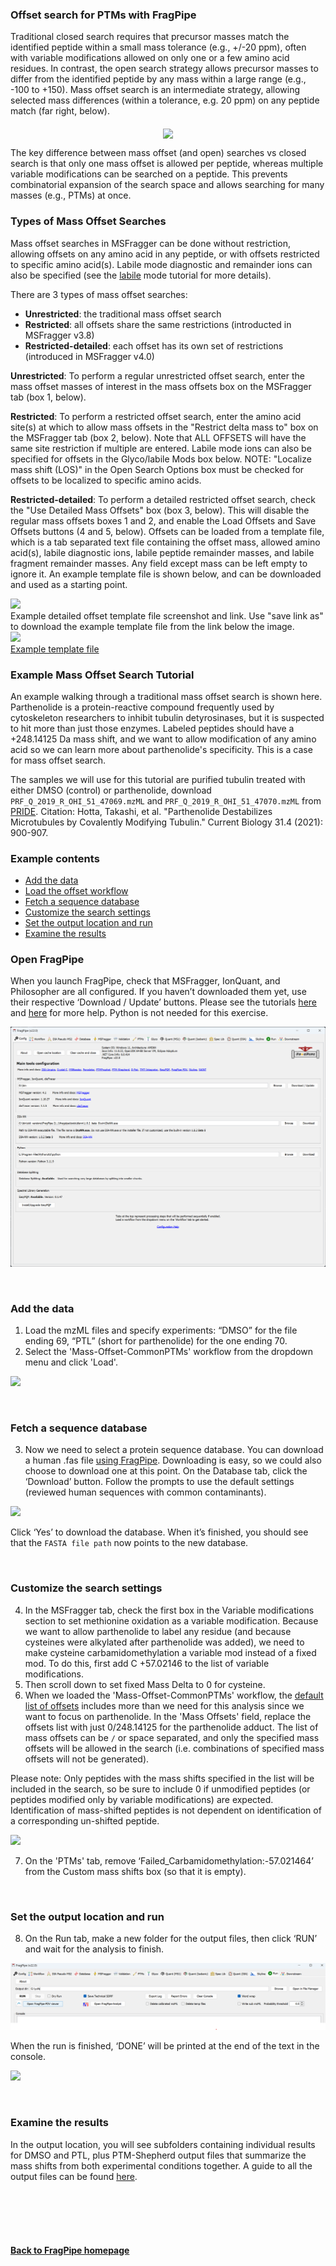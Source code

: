 ### Offset search for PTMs with FragPipe
Traditional closed search requires that precursor masses match the identified peptide within a small mass tolerance (e.g., +/-20 ppm), often with variable modifications allowed on only one or a few amino acid residues. In contrast, the open search strategy allows precursor masses to differ from the identified peptide by any mass within a large range (e.g., -100 to +150). Mass offset search is an intermediate strategy, allowing selected mass differences (within a tolerance, e.g. 20 ppm) on any peptide match (far right, below).

<div align="center">
<img src="https://raw.githubusercontent.com/Nesvilab/FragPipe/gh-pages/images/closed-open-offset_search.png" width="600px" align="middle"/>
</div>

The key difference between mass offset (and open) searches vs closed search is that only one mass offset is allowed per peptide, whereas multiple variable modifications
can be searched on a peptide. This prevents combinatorial expansion of the search space and allows searching for many masses (e.g., PTMs) at once. 

### Types of Mass Offset Searches
Mass offset searches in MSFragger can be done without restriction, allowing offsets on any amino acid in any peptide, or with offsets restricted to specific
amino acid(s). Labile mode diagnostic and remainder ions can also be specified (see the [labile](https://fragpipe.nesvilab.org/docs/tutorial_labile.html) mode tutorial for more details). 

There are 3 types of mass offset searches:
* **Unrestricted**: the traditional mass offset search
* **Restricted**: all offsets share the same restrictions (introducted in MSFragger v3.8)
* **Restricted-detailed**: each offset has its own set of restrictions (introduced in MSFragger v4.0)

**Unrestricted**: To perform a regular unrestricted offset search, enter the mass offset masses of interest in the mass offsets box on the MSFragger tab (box 1, below).

**Restricted**: To perform a restricted offset search, enter the amino acid site(s) at which to allow mass offsets in the "Restrict delta mass to" box on the MSFragger
tab (box 2, below). Note that ALL OFFSETS will have the same site restriction if multiple are entered. Labile mode ions can also be specified for offsets in the Glyco/labile Mods
box below. NOTE: "Localize mass shift (LOS)" in the Open Search Options box must be checked for offsets to be localized to specific amino acids.  

**Restricted-detailed**: To perform a detailed restricted offset search, check the "Use Detailed Mass Offsets" box (box 3, below). This will disable the regular mass offsets
boxes 1 and 2, and enable the Load Offsets and Save Offsets buttons (4 and 5, below). Offsets can be loaded from a template file, which is a tab separated text file containing
the offset mass, allowed amino acid(s), labile diagnostic ions, labile peptide remainder masses, and labile fragment remainder masses. Any field except mass can be left empty
to ignore it. An example template file is shown below, and can be downloaded and used as a starting point. 

![](https://raw.githubusercontent.com/Nesvilab/FragPipe/gh-pages/images/offsets_settings.png)
<br>
Example detailed offset template file screenshot and link. Use "save link as" to download the example template file from the link below the image.  
![](https://raw.githubusercontent.com/Nesvilab/FragPipe/gh-pages/images/offset_template_example.png)
<br>
[Example template file](https://raw.githubusercontent.com/Nesvilab/FragPipe/gh-pages/images/offsets_example.tsv)

### Example Mass Offset Search Tutorial
An example walking through a traditional mass offset search is shown here. Parthenolide is a protein-reactive compound frequently used by cytoskeleton researchers to inhibit tubulin detyrosinases, but it is suspected to hit more than just those enzymes. Labeled peptides should have a +248.14125 Da mass shift, and we want to allow modification of any amino acid so we can learn more about parthenolide's specificity. This is a case for mass offset search.

The samples we will use for this tutorial are purified tubulin treated with either DMSO (control) or parthenolide, download `PRF_Q_2019_R_OHI_51_47069.mzML` and `PRF_Q_2019_R_OHI_51_47070.mzML` from [PRIDE](https://www.ebi.ac.uk/pride/archive/projects/PXD020113). Citation: Hotta, Takashi, et al. "Parthenolide Destabilizes Microtubules by Covalently Modifying Tubulin." Current Biology 31.4 (2021): 900-907.

### Example contents
* [Add the data](https://fragpipe.nesvilab.org/docs/tutorial_offset.html#add-the-data)
* [Load the offset workflow](https://fragpipe.nesvilab.org/docs/tutorial_offset.html#load-the-offset-workflow)
* [Fetch a sequence database](https://fragpipe.nesvilab.org/docs/tutorial_offset.html#fetch-a-sequence-database)
* [Customize the search settings](https://fragpipe.nesvilab.org/docs/tutorial_offset.html#customize-the-search-settings)
* [Set the output location and run](https://fragpipe.nesvilab.org/docs/tutorial_offset.html#set-the-output-location-and-run)
* [Examine the results](https://fragpipe.nesvilab.org/docs/tutorial_offset.html#examine-the-results)


### Open FragPipe
When you launch FragPipe, check that MSFragger, IonQuant, and Philosopher are all configured. If you haven’t downloaded them yet, use their respective ‘Download / Update’ buttons. Please see the tutorials [here](https://fragpipe.nesvilab.org/docs/tutorial_fragpipe.html#configure-fragpipe) and [here](https://fragpipe.nesvilab.org/docs/tutorial_setup_fragpipe.html) for more help. Python is not needed for this exercise.

![](https://raw.githubusercontent.com/Nesvilab/FragPipe/gh-pages/images/share-config.png)

<br>

### Add the data
1) Load the mzML files and specify experiments: “DMSO” for the file ending 69, “PTL” (short for parthenolide) for the one ending 70.
2) Select the 'Mass-Offset-CommonPTMs' workflow from the dropdown menu and click 'Load'.

![](https://raw.githubusercontent.com/Nesvilab/FragPipe/gh-pages/images/offset-workflow.png)

<br>

### Fetch a sequence database
3) Now we need to select a protein sequence database. You can download a human .fas file [using FragPipe](https://fragpipe.nesvilab.org/docs/tutorial_fragpipe.html#specify-a-protein-sequence-database). Downloading is easy, so we could also choose to download one at this point. On the Database tab, click the ‘Download’ button. Follow the prompts to use the default settings (reviewed human sequences with common contaminants).

![](https://raw.githubusercontent.com/Nesvilab/FragPipe/gh-pages/images/share-database-options.png)

Click ‘Yes’ to download the database. When it’s finished, you should see that the `FASTA file path` now points to the new database.


<br>

### Customize the search settings
4) In the MSFragger tab, check the first box in the Variable modifications section to set methionine oxidation as a variable modification. Because we want to allow parthenolide to label any residue (and because cysteines were alkylated after parthenolide was added), we need to make cysteine carbamidomethylation a variable mod instead of a fixed mod. To do this, first add C +57.02146 to the list of variable modifications.
5) Then scroll down to set fixed Mass Delta to 0 for cysteine.
6) When we loaded the 'Mass-Offset-CommonPTMs' workflow, the [default list of offsets](https://fragpipe.nesvilab.org/docs/common_mass_offsets.html) includes more than we need for this analysis since we want to focus on parthenolide. In the 'Mass Offsets' field, replace the offsets list with just 0/248.14125 for the parthenolide adduct. The list of mass offsets can be `/` or space separated, and only the specified mass offsets will be allowed in the search (i.e. combinations of specified mass offsets will not be generated).

Please note: Only peptides with the mass shifts specified in the list will be included in the search, so be sure to include 0 if unmodified peptides (or peptides modified only by variable modifications) are expected. Identification of mass-shifted peptides is not dependent on identification of a corresponding un-shifted peptide.

![](https://raw.githubusercontent.com/Nesvilab/FragPipe/gh-pages/images/offset-search.png)

7) On the 'PTMs' tab, remove ‘Failed_Carbamidomethylation:-57.021464’ from the Custom mass shifts box (so that it is empty).

<br>

### Set the output location and run
8) On the Run tab, make a new folder for the output files, then click ‘RUN’ and wait for the analysis to finish.

![](https://raw.githubusercontent.com/Nesvilab/FragPipe/gh-pages/images/share-run.png)


When the run is finished, ‘DONE’ will be printed at the end of the text in the console.

![](https://raw.githubusercontent.com/Nesvilab/FragPipe/gh-pages/images/tmt-2plexes-done.png)

<br>

### Examine the results
In the output location, you will see subfolders containing individual results for DMSO and PTL, plus PTM-Shepherd output files that summarize the mass shifts from both experimental conditions together. A guide to all the output files can be found [here](https://fragpipe.nesvilab.org/docs/tutorial_fragpipe_outputs.html).

<br>
<br>
<br>
<br>

#### [Back to FragPipe homepage](https://fragpipe.nesvilab.org/)
